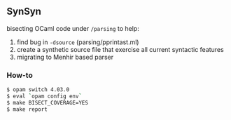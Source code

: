 ## SynSyn

bisecting OCaml code under `/parsing` to help:  
1. find bug in `-dsource` (parsing/pprintast.ml)  
2. create a synthetic source file that exercise all current syntactic features  
3. migrating to Menhir based parser  

### How-to

````Bash
$ opam switch 4.03.0  
$ eval `opam config env`
$ make BISECT_COVERAGE=YES  
$ make report
````
